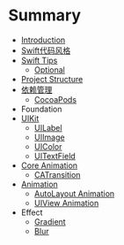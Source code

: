 # Summary

* [Introduction](README.md)
* [Swift代码风格](swift_code_style.md)
* [Swift Tips](swift_tips.md)
   * [Optional](optional.md)
* [Project Structure](project_structure.md)
* [依赖管理](dependency_management.md)
   * [CocoaPods](cocoapods.md)
* Foundation
* [UIKit](uikit.md)
   * [UILabel](uilabel.md)
   * [UIImage](uiimage.md)
   * [UIColor](uicolor.md)
   * [UITextField](uitextfield.md)
* [Core Animation](core_animation.md)
   * [CATransition](ca_transition.md)
* [Animation](animation.md)
   * [AutoLayout Animation](autolayout_animation.md)
   * [UIView Animation](uiview_animation.md)
* Effect
   * [Gradient](gradient.md)
   * [Blur](blur.md)

